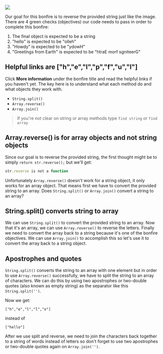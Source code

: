 ![](http://www.foundshit.com/pictures/signs/stressed-desserts.jpg)

Our goal for this bonfire is to reverse the provided string just like the image. There are 4 green checks (objectives) our code needs to pass in order to complete this bonfire:

1. The final object is expected to be a string
2. "hello" is expected to be "olleh"
3. "Howdy" is expected to be "ydowH"
4. "Greetings from Earth" is expected to be "htraE morf sgniteerG"
&nbsp;

## Helpful links are ["h","e","l","p","f","u","l"]

Click **More information** under the bonfire title and read the helpful links if you haven't yet. The key here is to understand what each method do and what objects they work with.

- `String.split()`
- `Array.reverse()`
- `Array.join()` 
&nbsp;

> If you're not clear on string or array methods type `find string` or `find array`

## Array.reverse() is for array objects and not string objects

Since our goal is to reverse the provided string, the first thought might be to simply `return str.reverse();` but we'll get: 
```js
str.reverse is not a function
```
Unfortunately `Array.reverse()` doesn't work for a string object, it only works for an array object. That means first we have to convert the provided string to an array. Does `String.split()` or `Array.join()` convert a string to an array? 
&nbsp;

## String.split() converts string to array

We can use `String.split()` to convert the provided string to an array. Now that it's an array, we can use `Array.reverse()` to reverse the letters. Finally we need to convert the array back to a string because it's one of the bonfire objectives. We can use `Array.join()` to accomplish this so let's use it to convert the array back to a string object. 
&nbsp;

## Apostrophes and quotes 

`String.split()` converts the string to an array with one element but in order to use `Array.reverse()` successfully, we have to split the string to an array of characters. We can do this by using two apostrophes or two-double quotes (also known as empty string) as the separator like this `String.split('')`. 

Now we get:

    ["h","e","l","l","o"] 

instead of 

    ["hello"]

After we use split and reverse, we need to join the characters back together to a string of words instead of letters so don't forget to use two apostrophes or two-double quotes again on `Array.join('')`.
&nbsp;